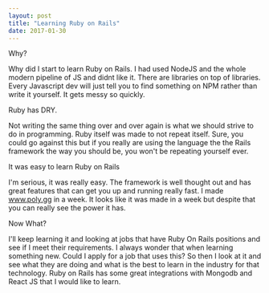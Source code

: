 ```yaml
---
layout: post
title: "Learning Ruby on Rails"
date: 2017-01-30
---
```


Why? 

Why did I start to learn Ruby on Rails. I had used NodeJS and the whole modern pipeline of JS and didnt like it. There are libraries on top of libraries. Every Javascript dev will just tell you to find something on NPM rather than write it yourself. It gets messy so quickly. 

Ruby has DRY. 

Not writing the same thing over and over again is what we should strive to do in programming. Ruby itself was made to not repeat itself. Sure, you could go against this but if you really are using the language the the Rails framework the way you should be, you won't be repeating yourself ever. 

It was easy to learn Ruby on Rails

I'm serious, it was really easy. The framework is well thought out and has great features that can get you up and running really fast. I made www.poly.gg in a week. It looks like it was made in a week but despite that you can really see the power it has. 

Now What? 

I'll keep learning it and looking at jobs that have Ruby On Rails positions and see if I meet their requirements. I always wonder that when learning something new. Could I apply for a job that uses this? So then I look at it and see what they are doing and what is the best to learn in the industry for that technology. Ruby on Rails has some great integrations with Mongodb and React JS that I would like to learn. 
